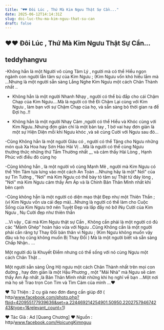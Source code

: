 ```yaml
---
title: "♥♥ Đôi Lúc , Thứ Mà Kim Ngưu Thật Sự Cần..."
date: 2025-06-12T14:14:31Z
slug: doi-luc-thu-ma-kim-nguu-that-su-can
draft: false
---
```


## ♥♥ Đôi Lúc , Thứ Mà Kim Ngưu Thật Sự Cần...

## teddyhangvu

-Không hẳn là một Người vô cùng Tâm Lý , người mà có thể Hiểu ngọn ngành con người lẫn tâm sự của Kim Ngưu ; (Kim Ngưu vốn khó hiểu lắm mà  ...Nhưng là một người sẵn sàng Lắng Nghe Kim Ngưu một cách Chân Thành nhất ..

- Không hẳn là một người Nhanh Nhạy , người có thể bù đắp cho cái Chậm Chạp của Kim Ngưu....Mà là người có thể Đi Chậm Lại cùng với Kim Ngưu , làm bạn với sự Chậm Chạp của họ, và sẵn sàng bỏ thời gian ra để Đợi họ..!!

- Không hẳn là một người Nhạy Cảm ,người có thể Hiểu và Khóc cùng với Kim Ngưu..Nhưng đơn giản chỉ là một bàn tay , 1 bờ vai hay đơn giản là một sự Hiện Diện mỗi khi Ngưu khóc ,và sẽ cùng Cười với Ngưu sau đó...

-Cũng Không hẳn là một người Giàu có , người có thể Tặng cho Ngưu những món quà Xa Hoa hay Sơn Hào Hải Vị ...Mà là người có thể cùng Ngưu thưởng thức những thứ Tầm Thường nhất ,,, và cảm thấy Hài Lòng , Hạnh Phúc với điều đó cùng họ

-Cũng không hẳn , là một người vô cùng Mạnh Mẽ , người mà Kim Ngưu có thể Yên Tâm tựa lưng vào một cách An Toàn ...Nhưng hãy là một" Nơi" của sự Tin Tưởng , "Nơi" mà Kim Ngưu có thể bày tỏ tâm sự Thật từ đáy lòng , "Nơi" mà Kim Ngưu cảm thấy Ấm Áp và là Chính Bản Thân Mình nhất khi bên cạnh

-Cũng không hẳn là một người có diện mạo thật Đẹp như một Thiên Thần ; (vì Kim Ngưu vốn ưa cái đẹp mà)...Nhưng là người có thể làm cho Cuộc Sống của Kim Ngưu trở nên Tuyệt Đẹp và lấp đầy nó bở iNụ Cười của Kim Ngưu , Nụ Cười đẹp như thiên thần 

...Vì vậy , Cái mà Kim Ngưu thật sự Cần , Không cần phải là một người có đủ các "Mảnh Ghép" hoàn hảo vừa với Ngưu ..Cũng Không cần là một người phải cắn răng tự Thay Đổi bản thân vì Ngưu ; (Kim Ngưu không muốn vậy đâu và họ cũng không muốn Bị Thay Đổi ) 
Mà là một người biết và sẵn sàng Chấp Nhận.. ...

Một người dù là Khuyết Điểm nhưng có thể sống với nó cùng Ngưu một cách Chân Thật ..

Một người sẵn sàng Ủng Hộ ngưu một cách Chân Thành nhất trên mọi con đường , hay đơn giản là một Hậu Phương , một "Mái Nhà" mà Ngưu sẽ cảm thấy Ấm Áp nhất ,là Bản Thân Mình nhất những khi họ nghĩ về bạn ...Một nơi mà họ sẽ Trao trọn Con Tim và Tìm Cảm của mình ...♥ 

♥ Từ Thiện : 2 cụ già neo đơn đang cần giúp đỡ ( http/www.facebook.com/photo.php?fbid=420955177939636&set=a.224469214254901.50950.220275794674243&type=1&relevant_count=1)

♥ Tác Giả : Ad [Quang Chương]
♥ Nguồn : http/www.facebook.com/HoicungKimnguu